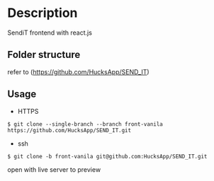 # Description
SendiT frontend with react.js

## Folder structure
refer to (https://github.com/HucksApp/SEND_IT)

## Usage

* HTTPS
```
$ git clone --single-branch --branch front-vanila https://github.com/HucksApp/SEND_IT.git
```
* ssh
```
$ git clone -b front-vanila git@github.com:HucksApp/SEND_IT.git
```
open with live server to preview
